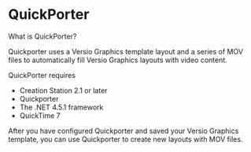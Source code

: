 <!--
Title : 2083088310_what_is_quickporter_explanation

- Created : 2021-12-29 18:04
- Updated :
- Author : James Rivers
- Written against (version):
- Sources : QuickPorter User Guide
- Author Notes :
- Tags : [!versio_graphics_moc](../../!versio_graphics_moc.md)
-->

# QuickPorter

What is QuickPorter? 

Quickporter uses a Versio Graphics template layout and a series of MOV files to automatically fill Versio Graphics layouts with video content. 

QuickPorter requires 
- Creation Station 2.1 or later 
- Quickporter 
- The .NET 4.5.1 framework 
- QuickTime 7 

After you  have configured  Quickporter and saved  your Versio  Graphics  template, you can  use Quickporter to  create  new  layouts with  MOV  files.

